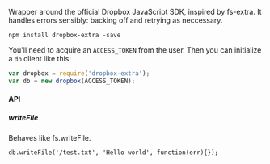 Wrapper around the official Dropbox JavaScript SDK, inspired by fs-extra. It handles errors sensibly: backing off and retrying as neccessary.

```
npm install dropbox-extra -save
```

You'll need to acquire an ```ACCESS_TOKEN``` from the user. Then you can initialize a ```db``` client like this:

```javascript
var dropbox = require('dropbox-extra');
var db = new dropbox(ACCESS_TOKEN);
```

#### API

##### writeFile

Behaves like fs.writeFile.

```
db.writeFile('/test.txt', 'Hello world', function(err){});
```